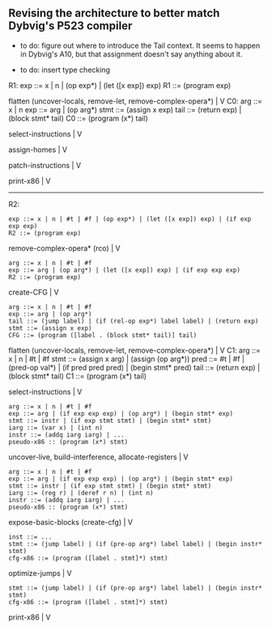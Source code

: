 

Revising the architecture to better match Dybvig's P523 compiler
----------------------------------------------------------------

* to do: figure out where to introduce the Tail context. It seems to
  happen in Dybvig's A10, but that assignment doesn't say anything
  about it.

* to do: insert type checking


R1:
    exp ::= x | n | (op exp*) | (let ([x exp]) exp)
    R1 ::= (program exp)
  
flatten (uncover-locals, remove-let, remove-complex-opera*)
|
V
C0:
    arg ::= x | n
    exp ::= arg | (op arg*)
    stmt ::= (assign x exp)
    tail ::= (return exp) | (block stmt* tail)
    C0 ::= (program (x*) tail)

select-instructions
|
V

assign-homes
|
V

patch-instructions
|
V

print-x86
|
V



--------------------------------------------------------------------------------

R2:

    exp ::= x | n | #t | #f | (op exp*) | (let ([x exp]) exp) | (if exp exp exp)
    R2 ::= (program exp)


remove-complex-opera* (rco)
|
V

    arg ::= x | n | #t | #f
    exp ::= arg | (op arg*) | (let ([x exp]) exp) | (if exp exp exp)
    R2 ::= (program exp)

create-CFG
|
V

    arg ::= x | n | #t | #f
    exp ::= arg | (op arg*)
    tail ::= (jump label) | (if (rel-op exp*) label label) | (return exp)
    stmt ::= (assign x exp)
    CFG ::= (program ([label . (block stmt* tail)] tail)

flatten (uncover-locals, remove-let, remove-complex-opera*)
|
V
C1:
    arg ::= x | n | #t | #f
    stmt ::= (assign x arg) | (assign (op arg*))
    pred ::= #t | #f | (pred-op val*) | (if pred pred pred) | (begin stmt* pred)
    tail ::= (return exp) | (block stmt* tail)
    C1 ::= (program (x*) tail)

select-instructions
|
V

    arg ::= x | n | #t | #f
    exp ::= arg | (if exp exp exp) | (op arg*) | (begin stmt* exp)
    stmt ::= instr | (if exp stmt stmt) | (begin stmt* stmt)
    iarg ::= (var x) | (int n)
    instr ::= (addq iarg iarg) | ...
    pseudo-x86 :: (program (x*) stmt)

uncover-live, build-interference, allocate-registers
|
V

    arg ::= x | n | #t | #f
    exp ::= arg | (if exp exp exp) | (op arg*) | (begin stmt* exp)
    stmt ::= instr | (if exp stmt stmt) | (begin stmt* stmt)
    iarg ::= (reg r) | (deref r n) | (int n)
    instr ::= (addq iarg iarg) | ...
    pseudo-x86 :: (program (x*) stmt)

expose-basic-blocks (create-cfg)
|
V

    inst ::= ...
    stmt ::= (jump label) | (if (pre-op arg*) label label) | (begin instr* stmt)
    cfg-x86 ::= (program ([label . stmt]*) stmt)

optimize-jumps
|
V

    stmt ::= (jump label) | (if (pre-op arg*) label label) | (begin instr* stmt)
    cfg-x86 ::= (program ([label . stmt]*) stmt)

print-x86
|
V




